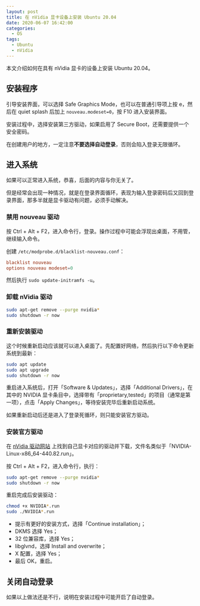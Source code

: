 ```yaml
---
layout: post
title: 在 nVidia 显卡设备上安装 Ubuntu 20.04
date: 2020-06-07 16:42:00
categories:
  - OS
tags:
  - Ubuntu
  - nVidia
---
```


本文介绍如何在具有 nVidia 显卡的设备上安装 Ubuntu 20.04。

## 安装程序

引导安装界面，可以选择 Safe Graphics Mode，也可以在普通引导项上按 e，然后在 quiet splash 后加上 `nouveau.modeset=0`，按 F10 进入安装界面。

安装过程中，选择安装第三方驱动，如果启用了 Secure Boot，还需要提供一个安全密码。

在创建用户的地方，一定注意**不要选择自动登录**，否则会陷入登录无限循环。

## 进入系统

如果可以正常进入系统，恭喜，后面的内容与你无关了。

但是经常会出现一种情况，就是在登录界面循环，表现为输入登录密码后又回到登录界面，那多半就是显卡驱动有问题，必须手动解决。

### 禁用 nouveau 驱动

按 Ctrl + Alt + F2，进入命令行，登录。操作过程中可能会浮现出桌面，不用管，继续输入命令。

创建 `/etc/modprobe.d/blacklist-nouveau.conf`：

```conf
blacklist nouveau
options nouveau modeset=0
```

然后执行 `sudo update-initramfs -u`。

### 卸载 nVidia 驱动

```bash
sudo apt-get remove --purge nvidia*
sudo shutdown -r now
```

### 重新安装驱动

这个时候重新启动应该就可以进入桌面了。先配置好网络，然后执行以下命令更新系统到最新：

```bash
sudo apt update
sudo apt upgrade
sudo shutdown -r now
```

重启进入系统后，打开「Software & Updates」，选择「Additional Drivers」，在其中的 NVIDIA 显卡条目中，选择带有「proprietary,tested」的项目（通常是第一项），点击「Apply Changes」，等待安装完毕后重新启动系统。

如果重新启动后还是进入了登录死循环，则只能安装官方驱动。

### 安装官方驱动

在 [nVidia 驱动网站](https://www.nvidia.com/Download/index.aspx?lang=en-us) 上找到自己显卡对应的驱动并下载，文件名类似于「NVIDIA-Linux-x86_64-440.82.run」。

按 Ctrl + Alt + F2，进入命令行，执行：

```bash
sudo apt-get remove --purge nvidia*
sudo shutdown -r now
```

重启完成后安装驱动：

```bash
chmod +x NVIDIA*.run
sudo ./NVIDIA*.run
```

* 提示有更好的安装方式，选择「Continue installation」；
* DKMS 选择 Yes；
* 32 位兼容库，选择 Yes；
* libglvnd，选择 Install and overwrite；
* X 配置，选择 Yes；
* 最后 OK，重启。

## 关闭自动登录

如果以上做法还是不行，说明在安装过程中可能开启了自动登录。
